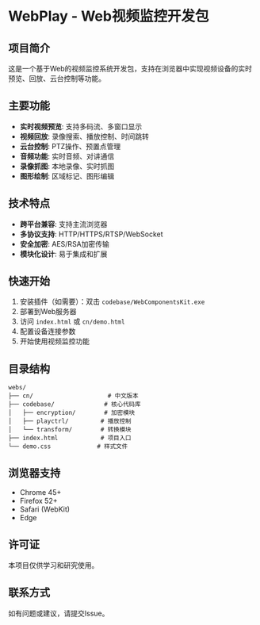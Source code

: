 # WebPlay - Web视频监控开发包

## 项目简介

这是一个基于Web的视频监控系统开发包，支持在浏览器中实现视频设备的实时预览、回放、云台控制等功能。

## 主要功能

- **实时视频预览**: 支持多码流、多窗口显示
- **视频回放**: 录像搜索、播放控制、时间跳转
- **云台控制**: PTZ操作、预置点管理
- **音频功能**: 实时音频、对讲通信
- **录像抓图**: 本地录像、实时抓图
- **图形绘制**: 区域标记、图形编辑

## 技术特点

- **跨平台兼容**: 支持主流浏览器
- **多协议支持**: HTTP/HTTPS/RTSP/WebSocket
- **安全加密**: AES/RSA加密传输
- **模块化设计**: 易于集成和扩展

## 快速开始

1. 安装插件（如需要）：双击 `codebase/WebComponentsKit.exe`
2. 部署到Web服务器
3. 访问 `index.html` 或 `cn/demo.html`
4. 配置设备连接参数
5. 开始使用视频监控功能

## 目录结构

```
webs/
├── cn/                     # 中文版本
├── codebase/              # 核心代码库
│   ├── encryption/        # 加密模块
│   ├── playctrl/         # 播放控制
│   └── transform/        # 转换模块
├── index.html            # 项目入口
└── demo.css             # 样式文件
```

## 浏览器支持

- Chrome 45+
- Firefox 52+
- Safari (WebKit)
- Edge

## 许可证

本项目仅供学习和研究使用。

## 联系方式

如有问题或建议，请提交Issue。 